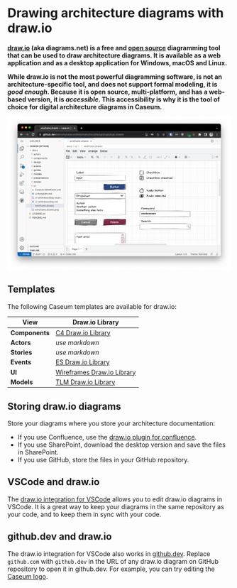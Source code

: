# Drawing architecture diagrams with draw.io

**[draw.io](https://www.drawio.com) (aka diagrams.net) is a free and [open source](https://github.com/jgraph/drawio) diagramming tool that can be used to draw architecture diagrams. It is available as a web application and as a desktop application for Windows, macOS and Linux.**

**While draw.io is not the most powerful diagramming software, is not an architecture-specific tool, and does not support formal modeling, it is _good enough_. Because it is open source, multi-platform, and has a web-based version, it is _accessible_. This accessibility is why it is the tool of choice for digital architecture diagrams in Caseum.**

![Screenshot of draw.io running within github.dev editing a Caseum diagram](drawio-example.png)

## Templates

The following Caseum templates are available for draw.io:

| **View**            | **Draw.io Library**                                            |
|---------------------|----------------------------------------------------------------|
| **Components**      | [C4 Draw.io Library](../components/c4-template.md)           |
| **Actors**          | _use markdown_                                                 |
| **Stories**         | _use markdown_                                                 |
| **Events**          | [ES Draw.io Library](../events/event-template.md)            |
| **UI**              | [Wireframes Draw.io Library](../ui/ui-template.md)           |
| **Models**          | [TLM Draw.io Library](../models/tlm-template.md)             |

## Storing draw.io diagrams

Store your diagrams where you store your architecture documentation:
* If you use Confluence, use the [draw.io plugin for confluence](https://marketplace.atlassian.com/apps/1210933/draw-io-diagrams-whiteboards).
* If you use SharePoint, download the desktop version and save the files in SharePoint.
* If you use GitHub, store the files in your GitHub repository.

## VSCode and draw.io

The [draw.io integration for VSCode](https://marketplace.visualstudio.com/items?itemName=hediet.vscode-drawio) allows you to edit draw.io diagrams in VSCode. It is a great way to keep your diagrams in the same repository as your code, and to keep them in sync with your code.

## github.dev and draw.io

The draw.io integration for VSCode also works in [github.dev](https://github.dev). Replace `github.com` with `github.dev` in the URL of any draw.io diagram on GitHub repository to open it in github.dev. For example, you can try editing the [Caseum logo](https://github.dev/lsimons/caseum/blob/main/docs/design/logo/logo.drawio).

